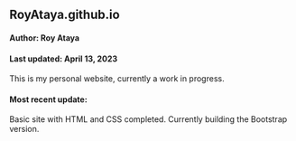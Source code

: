 ## RoyAtaya.github.io

#### Author: Roy Ataya
#### Last updated: April 13, 2023

This is my personal website, currently a work in progress. 

#### Most recent update:
Basic site with HTML and CSS completed. Currently building the Bootstrap version.

